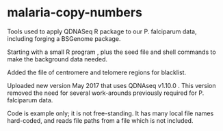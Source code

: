# malaria-copy-numbers
Tools used to apply QDNASeq R package to our P. falciparum data, including forging a BSGenome package.

Starting with a small R program , plus the seed file and shell commands to make the background data needed. 

Added the file of centromere and telomere regions for blacklist.

Uploaded new version May 2017 that uses QDNAseq v1.10.0 . This version removed the need for several work-arounds previously required for P. falciparum data.

Code is example only; it is not free-standing. It has many local file names hard-coded, and reads file paths from a file which is not included.
